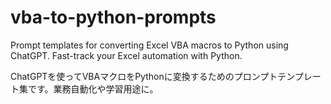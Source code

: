 # vba-to-python-prompts
Prompt templates for converting Excel VBA macros to Python using ChatGPT. Fast-track your Excel automation with Python.

ChatGPTを使ってVBAマクロをPythonに変換するためのプロンプトテンプレート集です。業務自動化や学習用途に。
